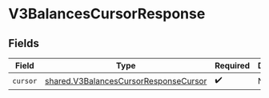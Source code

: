 # V3BalancesCursorResponse


## Fields

| Field                                                                                          | Type                                                                                           | Required                                                                                       | Description                                                                                    |
| ---------------------------------------------------------------------------------------------- | ---------------------------------------------------------------------------------------------- | ---------------------------------------------------------------------------------------------- | ---------------------------------------------------------------------------------------------- |
| `cursor`                                                                                       | [shared.V3BalancesCursorResponseCursor](../../models/shared/v3balancescursorresponsecursor.md) | :heavy_check_mark:                                                                             | N/A                                                                                            |